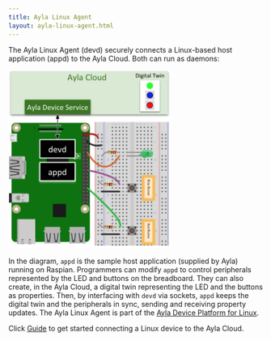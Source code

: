 ```yaml
---
title: Ayla Linux Agent
layout: ayla-linux-agent.html
---
```


The Ayla Linux Agent (devd) securely connects a Linux-based host application (appd) to the Ayla Cloud. Both can run as daemons:

<a href="ayla-linux-agent.png"><img src="ayla-linux-agent.png" width="320"></a>

In the diagram, <code>appd</code> is the sample host application (supplied by Ayla) running on Raspian. Programmers can modify <code>appd</code> to control peripherals represented by the LED and buttons on the breadboard. They can also create, in the Ayla Cloud, a digital twin representing the LED and the buttons as properties. Then, by interfacing with <code>devd</code> via sockets, <code>appd</code> keeps the digital twin and the peripherals in sync, sending and receiving property updates. The Ayla Linux Agent is part of the [Ayla Device Platform for Linux](https://github.com/AylaNetworks/device_linux_public). 

Click [Guide](guide) to get started connecting a Linux device to the Ayla Cloud.
